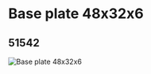 # Base plate 48x32x6
## 51542
![Base plate 48x32x6](https://lc-www-live-s.legocdn.com/media/bricks/5/2/4259681.jpg)
